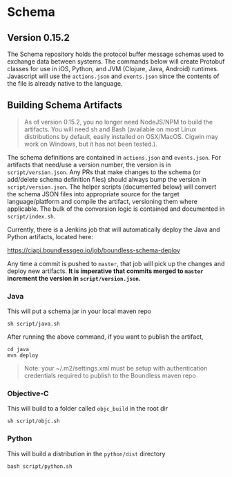 # Schema

## Version 0.15.2

The Schema repository holds the protocol buffer message schemas used to exchange data between systems.
The commands below will create Protobuf classes for use in iOS, Python, and JVM (Clojure, Java, Android) runtimes.
Javascript will use the `actions.json` and `events.json` since the contents of the file is already native to the language.

## Building Schema Artifacts
> As of version 0.15.2, you no longer need NodeJS/NPM to build the artifacts. You will need sh and Bash (available on
most Linux distributions by default, easily installed on OSX/MacOS. Cigwin may work on Windows, but it has not been
tested.).

The schema definitions are contained in `actions.json` and `events.json`. For artifacts that need/use a version number,
the version is in `script/version.json`. Any PRs that make changes to the schema (or add/delete schema definition files)
should always bump the version in `script/version.json`. The helper scripts (documented below) will convert the schema
JSON files into appropriate source for the target language/platform and compile the artifact, versioning them where
applicable. The bulk of the conversion logic is contained and documented in `script/index.sh`.

Currently, there is a Jenkins job that will automatically deploy the Java and Python artifacts, located here:

https://ciapi.boundlessgeo.io/job/boundless-schema-deploy

Any time a commit is pushed to `master`, that job will pick up the changes and deploy new artifacts. **It is imperative
that commits merged to `master` increment the version in `script/version.json`.**

### Java
This will put a schema jar in your local maven repo

```
sh script/java.sh
```

After running the above command, if you want to publish the artifact,

```
cd java
mvn deploy
```
> Note: your ~/.m2/settings.xml must be setup with authentication
> credentials required to publish to the Boundless maven repo


### Objective-C
This will build to a folder called `objc_build` in the root dir

```
sh script/objc.sh
```

### Python
This will build a distribution in the `python/dist` directory

```
bash script/python.sh
```
